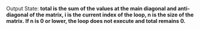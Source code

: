 Output State: **total is the sum of the values at the main diagonal and anti-diagonal of the matrix, i is the current index of the loop, n is the size of the matrix. If n is 0 or lower, the loop does not execute and total remains 0.**